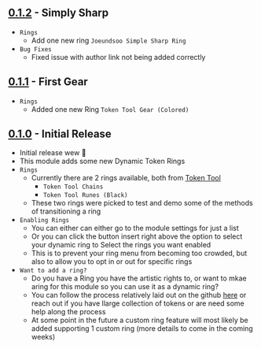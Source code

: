 ## [0.1.2](https://github.com/ChasarooniZ/More-Dynamic-Token-Rings/compare/0.1.1...0.1.2) - Simply Sharp
- `Rings`
  - Add one new ring  `Joeundsoo Simple Sharp Ring`
- `Bug Fixes`
  - Fixed issue with author link not being added correctly
## [0.1.1](https://github.com/ChasarooniZ/More-Dynamic-Token-Rings/compare/0.1.0...0.1.1) - First Gear
- `Rings`
  - Added one new Ring `Token Tool Gear (Colored)`
## [0.1.0](https://github.com/ChasarooniZ/More-Dynamic-Token-Rings/compare/0.0.1...0.0.31) - Initial Release
- Initial release wew 🥳
- This module adds some new Dynamic Token Rings
- `Rings`
  - Currently there are 2 rings available, both from [Token Tool](https://www.rptools.net/toolbox/token-tool/)
    - `Token Tool Chains`
    - `Token Tool Runes (Black)`
  - These two rings were picked to test and demo some of the methods of transitioning a ring
- `Enabling Rings`
  - You can either can either go to the module settings for just a list
  - Or you can click the button insert right above the option to select your dynamic ring to Select the rings you want enabled
  - This is to prevent your ring menu from becoming too crowded, but also to allow you to opt in or out for specific rings
- `Want to add a ring?`
  - Do you have a Ring you have the artistic rights to, or want to mkae aring for this module so you can use it as a dynamic ring?
  - You can follow the process relatively laid out on the github [here](https://github.com/ChasarooniZ/More-Dynamic-Token-Rings?tab=readme-ov-file#creating-new-rings) or reach out if you have llarge collection of tokens or are need some help along the process
  - At some point in the future a custom ring feature will most likely be added supporting 1 custom ring (more details to come in the coming weeks)
